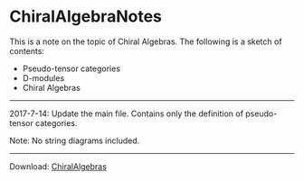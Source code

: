 # ChiralAlgebraNotes
This is a note on the topic of Chiral Algebras.
The following is a sketch of contents:

- Pseudo-tensor categories
- D-modules
- Chiral Algebras
---
2017-7-14: Update the main file. Contains only the definition of pseudo-tensor categories.

Note: No string diagrams included.

---
Download: [ChiralAlgebras](https://github.com/GauSyu/ChiralAlgebraNotes/raw/master/ChiralAlgebras.pdf)

